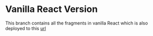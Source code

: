 # Vanilla React Version

This branch contains all the fragments in vanilla React which is also deployed to this [url](https://mfront-startupsandusers.onrender.com/)
